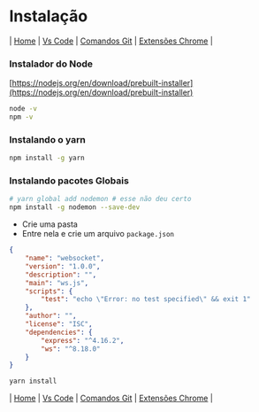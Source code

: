 # Instalação

| [Home](./README.md) | [Vs Code](./002_vs-code.md) | [Comandos Git](./004_git.md) | [Extensões Chrome](./003_extensoes_chrome.md) |

### Instalador do Node

[https://nodejs.org/en/download/prebuilt-installer](https://nodejs.org/en/download/prebuilt-installer)

```sh
node -v
npm -v
```

### Instalando o yarn

```sh
npm install -g yarn
```

### Instalando pacotes Globais

```sh
# yarn global add nodemon # esse não deu certo
npm install -g nodemon --save-dev
```

-   Crie uma pasta
-   Entre nela e crie um arquivo `package.json`

```json
{
	"name": "websocket",
	"version": "1.0.0",
	"description": "",
	"main": "ws.js",
	"scripts": {
		"test": "echo \"Error: no test specified\" && exit 1"
	},
	"author": "",
	"license": "ISC",
	"dependencies": {
		"express": "^4.16.2",
		"ws": "^8.18.0"
	}
}
```

```sh
yarn install
```

| [Home](./README.md) | [Vs Code](./002_vs-code.md) | [Comandos Git](./004_git.md) | [Extensões Chrome](./003_extensoes_chrome.md) |
